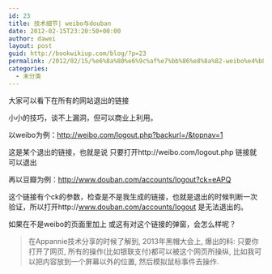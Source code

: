```yaml
---
id: 23
title: 技术细节| weibo与douban
date: 2012-02-15T23:20:50+00:00
author: dawei
layout: post
guid: http://bookwikiup.com/blog/?p=23
permalink: /2012/02/15/%e6%8a%80%e6%9c%af%e7%bb%86%e8%8a%82-weibo%e4%b8%8edouban/
categories:
  - 未分类
---
```

大家可以看下在所有的网站退出的链接
  
小小的技巧，谈不上漏洞，但可以商业上利用。
  
以weibo为例：http://weibo.com/logout.php?backurl=/&topnav=1
  
这是某个退出的链接，也就是说 只要打开http://weibo.com/logout.php 链接就可以退出
  
再以豆瓣为例：http://www.douban.com/accounts/logout?ck=eAPQ
  
这个链接有个ck的参数，检查是不是我生成的链接，也就是退出的时候判断一次验证，所以打开http://www.douban.com/accounts/logout 是无法退出的。
  
如果在不是weibo的页面里加上 或这有对这个链接的弹窗，会怎么样呢？

> 在Appannie技术分享的时候了解到, 2013年黑帽大会上, 爆出的料: 只要你打开了网页, 所有的操作(比如银联支付)都可以被这个网页所操纵, 比如我可以把内容放到一个屏幕以外的位置, 然后模拟鼠标事件去操作.
